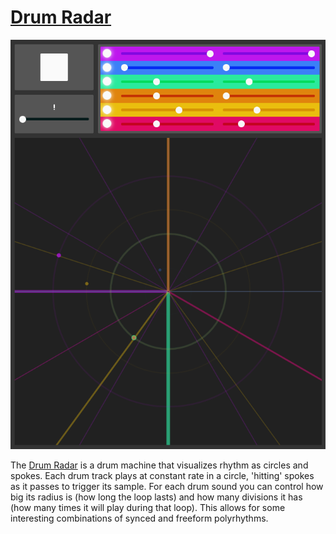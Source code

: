 # [Drum Radar](https://drum-radar.netlify.app/)

![Drum Radar](img/drum-radar.png)

The [Drum Radar](https://drum-radar.netlify.app/) is a drum machine that visualizes rhythm as circles and spokes. Each drum track plays at constant rate in a circle, 'hitting' spokes as it passes to trigger its sample. For each drum sound you can control how big its radius is (how long the loop lasts) and how many divisions it has (how many times it will play during that loop). This allows for some interesting combinations of synced and freeform polyrhythms.
